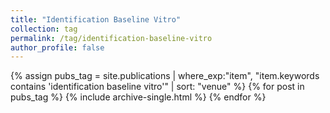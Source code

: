 ```yaml
---
title: "Identification Baseline Vitro"
collection: tag
permalink: /tag/identification-baseline-vitro
author_profile: false
---
```

{% assign pubs_tag = site.publications | where_exp:"item", "item.keywords contains 'identification baseline vitro'" | sort: "venue" %}
{% for post in pubs_tag %}
  {% include archive-single.html %}
{% endfor %}